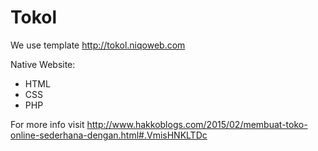 # Tokol
We use template http://tokol.niqoweb.com

Native Website:
- HTML
- CSS
- PHP

For more info visit http://www.hakkoblogs.com/2015/02/membuat-toko-online-sederhana-dengan.html#.VmisHNKLTDc
